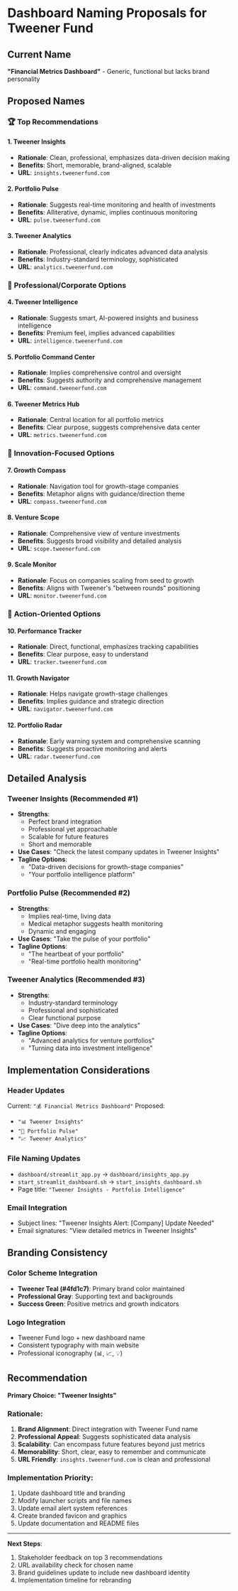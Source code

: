 # Dashboard Naming Proposals for Tweener Fund

## Current Name
**"Financial Metrics Dashboard"** - Generic, functional but lacks brand personality

## Proposed Names

### 🏆 **Top Recommendations**

#### 1. **Tweener Insights**
- **Rationale**: Clean, professional, emphasizes data-driven decision making
- **Benefits**: Short, memorable, brand-aligned, scalable
- **URL**: `insights.tweenerfund.com`

#### 2. **Portfolio Pulse**
- **Rationale**: Suggests real-time monitoring and health of investments
- **Benefits**: Alliterative, dynamic, implies continuous monitoring
- **URL**: `pulse.tweenerfund.com`

#### 3. **Tweener Analytics**
- **Rationale**: Professional, clearly indicates advanced data analysis
- **Benefits**: Industry-standard terminology, sophisticated
- **URL**: `analytics.tweenerfund.com`

### 💼 **Professional/Corporate Options**

#### 4. **Tweener Intelligence**
- **Rationale**: Suggests smart, AI-powered insights and business intelligence
- **Benefits**: Premium feel, implies advanced capabilities
- **URL**: `intelligence.tweenerfund.com`

#### 5. **Portfolio Command Center**
- **Rationale**: Implies comprehensive control and oversight
- **Benefits**: Suggests authority and comprehensive management
- **URL**: `command.tweenerfund.com`

#### 6. **Tweener Metrics Hub**
- **Rationale**: Central location for all portfolio metrics
- **Benefits**: Clear purpose, suggests comprehensive data center
- **URL**: `metrics.tweenerfund.com`

### 🚀 **Innovation-Focused Options**

#### 7. **Growth Compass**
- **Rationale**: Navigation tool for growth-stage companies
- **Benefits**: Metaphor aligns with guidance/direction theme
- **URL**: `compass.tweenerfund.com`

#### 8. **Venture Scope**
- **Rationale**: Comprehensive view of venture investments
- **Benefits**: Suggests broad visibility and detailed analysis
- **URL**: `scope.tweenerfund.com`

#### 9. **Scale Monitor**
- **Rationale**: Focus on companies scaling from seed to growth
- **Benefits**: Aligns with Tweener's "between rounds" positioning
- **URL**: `monitor.tweenerfund.com`

### 🎯 **Action-Oriented Options**

#### 10. **Performance Tracker**
- **Rationale**: Direct, functional, emphasizes tracking capabilities
- **Benefits**: Clear purpose, easy to understand
- **URL**: `tracker.tweenerfund.com`

#### 11. **Growth Navigator**
- **Rationale**: Helps navigate growth-stage challenges
- **Benefits**: Implies guidance and strategic direction
- **URL**: `navigator.tweenerfund.com`

#### 12. **Portfolio Radar**
- **Rationale**: Early warning system and comprehensive scanning
- **Benefits**: Suggests proactive monitoring and alerts
- **URL**: `radar.tweenerfund.com`

## Detailed Analysis

### **Tweener Insights** (Recommended #1)
- **Strengths**: 
  - Perfect brand integration
  - Professional yet approachable
  - Scalable for future features
  - Short and memorable
- **Use Cases**: "Check the latest company updates in Tweener Insights"
- **Tagline Options**: 
  - "Data-driven decisions for growth-stage companies"
  - "Your portfolio intelligence platform"

### **Portfolio Pulse** (Recommended #2)
- **Strengths**:
  - Implies real-time, living data
  - Medical metaphor suggests health monitoring
  - Dynamic and engaging
- **Use Cases**: "Take the pulse of your portfolio"
- **Tagline Options**:
  - "The heartbeat of your portfolio"
  - "Real-time portfolio health monitoring"

### **Tweener Analytics** (Recommended #3)
- **Strengths**:
  - Industry-standard terminology
  - Professional and sophisticated
  - Clear functional purpose
- **Use Cases**: "Dive deep into the analytics"
- **Tagline Options**:
  - "Advanced analytics for venture portfolios"
  - "Turning data into investment intelligence"

## Implementation Considerations

### Header Updates
Current: `"💰 Financial Metrics Dashboard"`
Proposed: 
- `"📊 Tweener Insights"`
- `"💓 Portfolio Pulse"`
- `"📈 Tweener Analytics"`

### File Naming Updates
- `dashboard/streamlit_app.py` → `dashboard/insights_app.py`
- `start_streamlit_dashboard.sh` → `start_insights_dashboard.sh`
- Page title: `"Tweener Insights - Portfolio Intelligence"`

### Email Integration
- Subject lines: "Tweener Insights Alert: [Company] Update Needed"
- Email signatures: "View detailed metrics in Tweener Insights"

## Branding Consistency

### Color Scheme Integration
- **Tweener Teal (#4fd1c7)**: Primary brand color maintained
- **Professional Gray**: Supporting text and backgrounds
- **Success Green**: Positive metrics and growth indicators

### Logo Integration
- Tweener Fund logo + new dashboard name
- Consistent typography with main website
- Professional iconography (📊, 📈, 💡)

## Recommendation

**Primary Choice: "Tweener Insights"**

### Rationale:
1. **Brand Alignment**: Direct integration with Tweener Fund name
2. **Professional Appeal**: Suggests sophisticated data analysis
3. **Scalability**: Can encompass future features beyond just metrics
4. **Memorability**: Short, clear, easy to remember and communicate
5. **URL Friendly**: `insights.tweenerfund.com` is clean and professional

### Implementation Priority:
1. Update dashboard title and branding
2. Modify launcher scripts and file names
3. Update email alert system references
4. Create branded favicon and graphics
5. Update documentation and README files

---

**Next Steps**: 
1. Stakeholder feedback on top 3 recommendations
2. URL availability check for chosen name
3. Brand guidelines update to include new dashboard identity
4. Implementation timeline for rebranding 